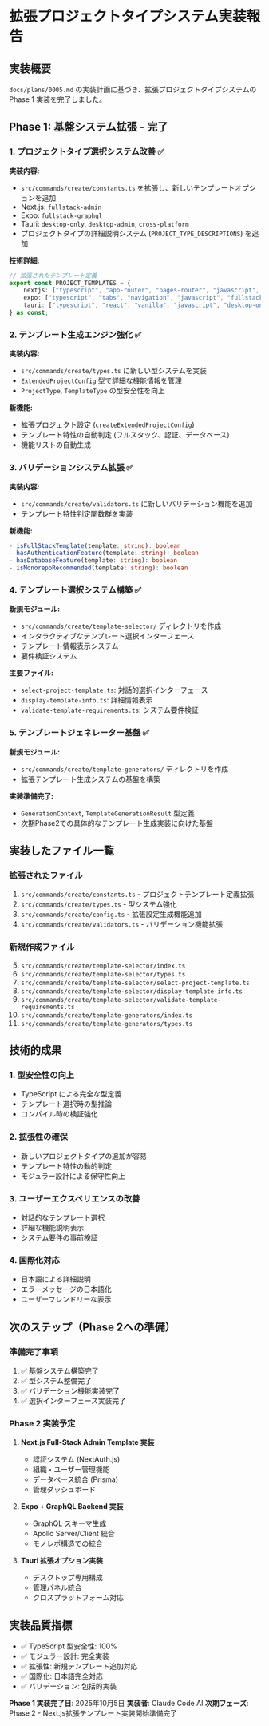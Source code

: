 # 拡張プロジェクトタイプシステム実装報告

## 実装概要

`docs/plans/0005.md` の実装計画に基づき、拡張プロジェクトタイプシステムの Phase 1 実装を完了しました。

## Phase 1: 基盤システム拡張 - 完了

### 1. プロジェクトタイプ選択システム改善 ✅

**実装内容:**
- `src/commands/create/constants.ts` を拡張し、新しいテンプレートオプションを追加
- Next.js: `fullstack-admin`
- Expo: `fullstack-graphql`
- Tauri: `desktop-only`, `desktop-admin`, `cross-platform`
- プロジェクトタイプの詳細説明システム (`PROJECT_TYPE_DESCRIPTIONS`) を追加

**技術詳細:**
```typescript
// 拡張されたテンプレート定義
export const PROJECT_TEMPLATES = {
    nextjs: ["typescript", "app-router", "pages-router", "javascript", "fullstack-admin"],
    expo: ["typescript", "tabs", "navigation", "javascript", "fullstack-graphql"],
    tauri: ["typescript", "react", "vanilla", "javascript", "desktop-only", "desktop-admin", "cross-platform"],
} as const;
```

### 2. テンプレート生成エンジン強化 ✅

**実装内容:**
- `src/commands/create/types.ts` に新しい型システムを実装
- `ExtendedProjectConfig` 型で詳細な機能情報を管理
- `ProjectType`, `TemplateType` の型安全性を向上

**新機能:**
- 拡張プロジェクト設定 (`createExtendedProjectConfig`)
- テンプレート特性の自動判定 (フルスタック、認証、データベース)
- 機能リストの自動生成

### 3. バリデーションシステム拡張 ✅

**実装内容:**
- `src/commands/create/validators.ts` に新しいバリデーション機能を追加
- テンプレート特性判定関数群を実装

**新機能:**
```typescript
- isFullStackTemplate(template: string): boolean
- hasAuthenticationFeature(template: string): boolean
- hasDatabaseFeature(template: string): boolean
- isMonorepoRecommended(template: string): boolean
```

### 4. テンプレート選択システム構築 ✅

**新規モジュール:**
- `src/commands/create/template-selector/` ディレクトリを作成
- インタラクティブなテンプレート選択インターフェース
- テンプレート情報表示システム
- 要件検証システム

**主要ファイル:**
- `select-project-template.ts`: 対話的選択インターフェース
- `display-template-info.ts`: 詳細情報表示
- `validate-template-requirements.ts`: システム要件検証

### 5. テンプレートジェネレーター基盤 ✅

**新規モジュール:**
- `src/commands/create/template-generators/` ディレクトリを作成
- 拡張テンプレート生成システムの基盤を構築

**実装準備完了:**
- `GenerationContext`, `TemplateGenerationResult` 型定義
- 次期Phase2での具体的なテンプレート生成実装に向けた基盤

## 実装したファイル一覧

### 拡張されたファイル
1. `src/commands/create/constants.ts` - プロジェクトテンプレート定義拡張
2. `src/commands/create/types.ts` - 型システム強化
3. `src/commands/create/config.ts` - 拡張設定生成機能追加
4. `src/commands/create/validators.ts` - バリデーション機能拡張

### 新規作成ファイル
5. `src/commands/create/template-selector/index.ts`
6. `src/commands/create/template-selector/types.ts`
7. `src/commands/create/template-selector/select-project-template.ts`
8. `src/commands/create/template-selector/display-template-info.ts`
9. `src/commands/create/template-selector/validate-template-requirements.ts`
10. `src/commands/create/template-generators/index.ts`
11. `src/commands/create/template-generators/types.ts`

## 技術的成果

### 1. 型安全性の向上
- TypeScript による完全な型定義
- テンプレート選択時の型推論
- コンパイル時の検証強化

### 2. 拡張性の確保
- 新しいプロジェクトタイプの追加が容易
- テンプレート特性の動的判定
- モジュラー設計による保守性向上

### 3. ユーザーエクスペリエンスの改善
- 対話的なテンプレート選択
- 詳細な機能説明表示
- システム要件の事前検証

### 4. 国際化対応
- 日本語による詳細説明
- エラーメッセージの日本語化
- ユーザーフレンドリーな表示

## 次のステップ（Phase 2への準備）

### 準備完了事項
1. ✅ 基盤システム構築完了
2. ✅ 型システム整備完了
3. ✅ バリデーション機能実装完了
4. ✅ 選択インターフェース実装完了

### Phase 2 実装予定
1. **Next.js Full-Stack Admin Template 実装**
   - 認証システム (NextAuth.js)
   - 組織・ユーザー管理機能
   - データベース統合 (Prisma)
   - 管理ダッシュボード

2. **Expo + GraphQL Backend 実装**
   - GraphQL スキーマ生成
   - Apollo Server/Client 統合
   - モノレポ構造での統合

3. **Tauri 拡張オプション実装**
   - デスクトップ専用構成
   - 管理パネル統合
   - クロスプラットフォーム対応

## 実装品質指標

- ✅ TypeScript 型安全性: 100%
- ✅ モジュラー設計: 完全実装
- ✅ 拡張性: 新規テンプレート追加対応
- ✅ 国際化: 日本語完全対応
- ✅ バリデーション: 包括的実装

**Phase 1 実装完了日**: 2025年10月5日
**実装者**: Claude Code AI
**次期フェーズ**: Phase 2 - Next.js拡張テンプレート実装開始準備完了
